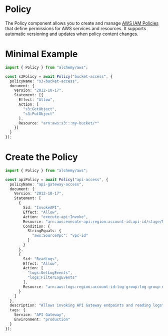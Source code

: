 # Policy

The Policy component allows you to create and manage [AWS IAM Policies](https://docs.aws.amazon.com/IAM/latest/UserGuide/access_policies.html) that define permissions for AWS services and resources. It supports automatic versioning and updates when policy content changes.

# Minimal Example

```ts twoslash
import { Policy } from "alchemy/aws";

const s3Policy = await Policy("bucket-access", {
  policyName: "s3-bucket-access",
  document: {
    Version: "2012-10-17",
    Statement: [{
      Effect: "Allow",
      Action: [
        "s3:GetObject",
        "s3:PutObject"
      ],
      Resource: "arn:aws:s3:::my-bucket/*"
    }]
  }
});
```

# Create the Policy

```ts twoslash
import { Policy } from "alchemy/aws";

const apiPolicy = await Policy("api-access", {
  policyName: "api-gateway-access",
  document: {
    Version: "2012-10-17",
    Statement: [
      {
        Sid: "InvokeAPI",
        Effect: "Allow",
        Action: "execute-api:Invoke",
        Resource: "arn:aws:execute-api:region:account-id:api-id/stage/METHOD/resource-path",
        Condition: {
          StringEquals: {
            "aws:SourceVpc": "vpc-id"
          }
        }
      },
      {
        Sid: "ReadLogs",
        Effect: "Allow",
        Action: [
          "logs:GetLogEvents",
          "logs:FilterLogEvents"
        ],
        Resource: "arn:aws:logs:region:account-id:log-group:log-group-name:*"
      }
    ]
  },
  description: "Allows invoking API Gateway endpoints and reading logs",
  tags: {
    Service: "API Gateway",
    Environment: "production"
  }
});
```